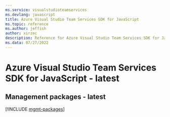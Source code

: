 ```yaml
---
ms.service: visualstudioteamservices
ms.devlang: javascript
title: Azure Visual Studio Team Services SDK for JavaScript
ms.topic: reference
ms.author: jeffish
author: xirzec
description: Reference for Azure Visual Studio Team Services SDK for JavaScript
ms.data: 07/27/2022
---
```

# Azure Visual Studio Team Services SDK for JavaScript - latest

## Management packages - latest
[!INCLUDE [mgmt-packages](visual-studio-team-services-mgmt-index.md)]